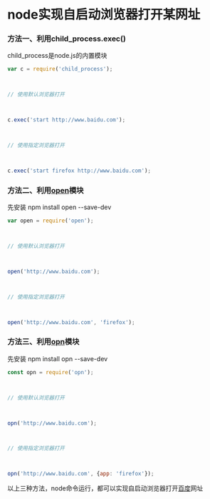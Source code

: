 # node实现自启动浏览器打开某网址



### 方法一、利用child_process.exec()

child_process是node.js的内置模块

```javascript
var c = require('child_process');



// 使用默认浏览器打开



c.exec('start http://www.baidu.com');



// 使用指定浏览器打开



c.exec('start firefox http://www.baidu.com');
```

### 方法二、利用[open](https://www.npmjs.com/package/open)模块

先安装 npm install open --save-dev

```javascript
var open = require('open');



// 使用默认浏览器打开



open('http://www.baidu.com');



// 使用指定浏览器打开



open('http://www.baidu.com', 'firefox');
```

### 方法三、利用[opn](https://www.npmjs.com/package/opn)模块

先安装 npm install opn --save-dev

```javascript
const opn = require('opn');



// 使用默认浏览器打开



opn('http://www.baidu.com');



// 使用指定浏览器打开



opn('http://www.baidu.com', {app: 'firefox'});
```

以上三种方法，node命令运行，都可以实现自启动浏览器打开[百度](https://www.baidu.com/s?wd=%E7%99%BE%E5%BA%A6&tn=24004469_oem_dg&rsv_dl=gh_pl_sl_csd)网址